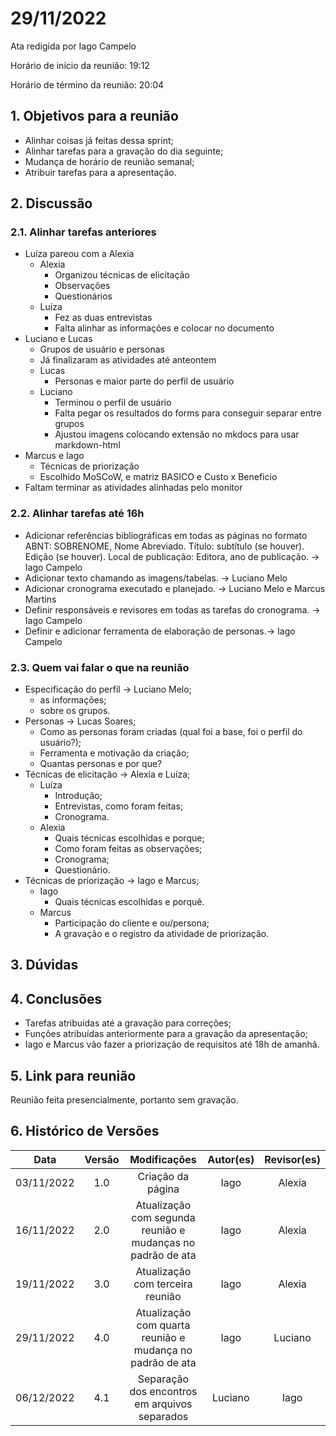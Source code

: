 # 29/11/2022

Ata redigida por Iago Campelo

Horário de início da reunião: 19:12

Horário de término da reunião: 20:04

## 1. Objetivos para a reunião

- Alinhar coisas já feitas dessa sprint;
- Alinhar tarefas para a gravação do dia seguinte;
- Mudança de horário de reunião semanal;
- Atribuir tarefas para a apresentação.

## 2. Discussão

### 2.1. Alinhar tarefas anteriores

- Luíza pareou com a Alexia
    - Alexia
        - Organizou técnicas de elicitação
        - Observações
        - Questionários
    - Luíza
        - Fez as duas entrevistas
        - Falta alinhar as informações e colocar no documento
- Luciano e Lucas
    - Grupos de usuário e personas
    - Já finalizaram as atividades até anteontem
    - Lucas
        - Personas e maior parte do perfil de usuário
    - Luciano
        - Terminou o perfil de usuário
        - Falta pegar os resultados do forms para conseguir separar entre grupos
        - Ajustou imagens colocando extensão no mkdocs para usar markdown-html
- Marcus e Iago
    - Técnicas de priorização
    - Escolhido MoSCoW, e matriz BASICO e Custo x Beneficio
- Faltam terminar as atividades alinhadas pelo monitor

### 2.2. Alinhar tarefas até 16h

- Adicionar referências bibliográficas em todas as páginas no formato ABNT: SOBRENOME, Nome Abreviado. Título: subtítulo (se houver). Edição (se houver). Local de publicação: Editora, ano de publicação. → Iago Campelo
- Adicionar texto chamando as imagens/tabelas. → Luciano Melo
- Adicionar cronograma executado e planejado. → Luciano Melo e Marcus Martins
- Definir responsáveis e revisores em todas as tarefas do cronograma. → Iago Campelo
- Definir e adicionar ferramenta de elaboração de personas.→ Iago Campelo

### 2.3. Quem vai falar o que na reunião

- Especificação do perfil → Luciano Melo;
    - as informações;
    - sobre os grupos.
- Personas → Lucas Soares;
    - Como as personas foram criadas (qual foi a base, foi o perfil do usuário?);
    - Ferramenta e motivação da criação;
    - Quantas personas e por que?
- Técnicas de elicitação → Alexia e Luíza;
    - Luíza
        - Introdução;
        - Entrevistas, como foram feitas;
        - Cronograma.
    - Alexia
        - Quais técnicas escolhidas e porque;
        - Como foram feitas as observações;
        - Cronograma;
        - Questionário.
- Técnicas de priorização → Iago e Marcus;
    - Iago
        - Quais técnicas escolhidas e porquê.
    - Marcus
        - Participação do cliente e ou/persona;
        - A gravação e o registro da atividade de priorização.

## 3. Dúvidas

## 4. Conclusões

- Tarefas atribuídas até a gravação para correções;
- Funções atribuídas anteriormente para a gravação da apresentação;
- Iago e Marcus vão fazer a priorização de requisitos até 18h de amanhã.

## 5. Link para reunião

Reunião feita presencialmente, portanto sem gravação.

## 6. Histórico de Versões

|    Data    | Versão |                        Modificações                         | Autor(es) | Revisor(es) |
| :--------: | :----: | :---------------------------------------------------------: | :-------: | :---------: |
| 03/11/2022 |  1.0   |                      Criação da página                      |   Iago    |   Alexia    |
| 16/11/2022 |  2.0   | Atualização com segunda reunião e mudanças no padrão de ata |   Iago    |   Alexia    |
| 19/11/2022 |  3.0   |              Atualização com terceira reunião               |   Iago    |   Alexia    |
| 29/11/2022 |  4.0   |  Atualização com quarta reunião e mudança no padrão de ata  |   Iago    |   Luciano   |
| 06/12/2022 |  4.1   |        Separação dos encontros em arquivos separados        |  Luciano  |    Iago     |
